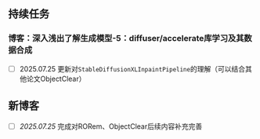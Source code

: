 ## 持续任务
### 博客：深入浅出了解生成模型-5：diffuser/accelerate库学习及其数据合成
- [ ] 2025.07.25 更新对`StableDiffusionXLInpaintPipeline`的理解（可以结合其他论文ObjectClear）

## 新博客
- [ ] *2025.07.25* 完成对RORem、ObjectClear后续内容补充完善